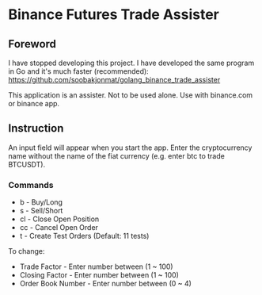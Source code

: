 # Binance Futures Trade Assister

## Foreword
I have stopped developing this project. I have developed the same program in Go and it's much faster (recommended): https://github.com/soobakjonmat/golang_binance_trade_assister

This application is an assister. Not to be used alone. Use with binance.com or binance app.

## Instruction
An input field will appear when you start the app. Enter the cryptocurrency name without the name of the fiat currency (e.g. enter btc to trade BTCUSDT).

### Commands
- b - Buy/Long
- s - Sell/Short
- cl - Close Open Position
- cc - Cancel Open Order
- t - Create Test Orders (Default: 11 tests)

To change:
- Trade Factor - Enter number between (1 ~ 100)
- Closing Factor - Enter number between (1 ~ 100)
- Order Book Number - Enter number between (0 ~ 4)
